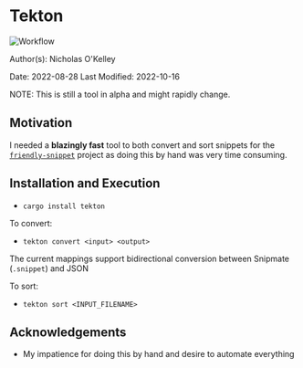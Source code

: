 # Tekton

![Workflow](https://github.com/OkelleyDevelopment/tekton/actions/workflows/rust.yml/badge.svg)

Author(s): Nicholas O'Kelley

Date: 2022-08-28
Last Modified: 2022-10-16

NOTE: This is still a tool in alpha and might rapidly change.

## Motivation

I needed a **blazingly fast** tool to both convert and sort snippets for 
the [`friendly-snippet`](https://github.com/rafamadriz/friendly-snippets) project as 
doing this by hand was very time consuming.

## Installation and Execution

- `cargo install tekton`

To convert: 

- `tekton convert <input> <output>`

The current mappings support bidirectional conversion between Snipmate (`.snippet`) and JSON

To sort: 
- `tekton sort <INPUT_FILENAME>`

## Acknowledgements

- My impatience for doing this by hand and desire to automate everything